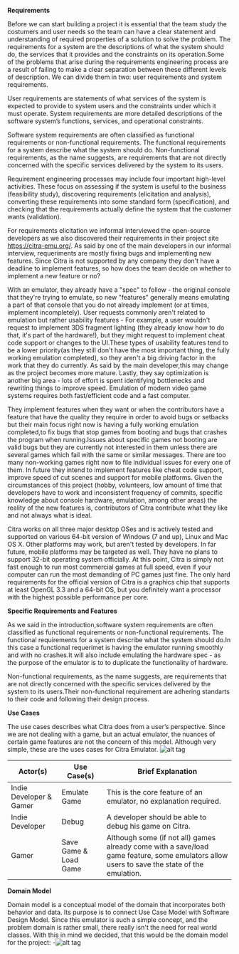 
**Requirements**

Before we can start building a project it is essential that the team study the costumers and user needs so the team can have a clear statement and understanding of required properties of a solution to solve the problem.
The requirements for a system are the descriptions of what the system should do, the services that it provides and the constraints on its operation.Some of the problems that arise during the requirements engineering process are a result of failing to make a clear separation between these different levels of description.
We can divide them in two: user requirements and system requirements.

User requirements are statements of what services of the system is expected to provide to system users and the constraints under which it must operate.
System requirements are more detailed descriptions of the software system’s functions, services, and operational constraints.

Software system requirements are often classified as functional requirements or non-functional requirements.
The functional requirements for a system describe what the system should do. 
Non-functional requirements, as the name suggests, are requirements that are not directly concerned with the specific services delivered by the system to its users.

Requirement engineering processes may include four important high-level activities. These focus on assessing if the system is useful to the business (feasibility study), discovering requirements (elicitation and analysis), converting these requirements into some standard form (specification), and checking that the requirements actually define the system that the customer wants (validation).

For requirements elicitation we informal interviewed the open-source developers as we also discovered their requirements in their project site https://citra-emu.org/. 
As said by one of the main developers in our informal interview, requeriments are mostly fixing bugs and implementing new features.
Since Citra is not supported by any company they don't have a deadline to implement features, so how does the team decide on whether to implement a new feature or no? 

With an emulator, they already have a "spec" to follow - the original console that they're trying to emulate, so new "features" generally means emulating a part of that console that you do not already implement (or at times, implement incompletely). User requests commonly aren't related to emulation but rather usability features - For example, a user wouldn't request to implement 3DS fragment lighting (they already know how to do that, it's part of the hardware!), but they might request to implement cheat code support or changes to the UI.These types of usability features tend to be a lower priority(as they still don't have the most important thing, the fully working emulation completed), so they aren't a big driving factor in the work that they do currently. As said by the main developer,this may change as the project becomes more mature. 
Lastly, they say optimization is another big area - lots of effort is spent identifying bottlenecks and rewriting things to improve speed. Emulation of modern video game systems requires both fast/efficient code and a fast computer.

They implement features when they want or when the contributors have a feature that have the quality they require in order to avoid bugs or setbacks but their main focus right now is having a fully working emulation completed,to fix bugs that stop games from booting and bugs that crashes the program when running.Issues about specific games not booting are valid bugs but they are currently not interested in them unless there are several games which fail with the same or similar messages. There are too many non-working games right now to file individual issues for every one of them.
In future they intend to implement features like cheat code support, improve speed of cut scenes and support for mobile platforms.
Given the circumstances of this project (hobby, volunteers, low amount of time that developers have to work and inconsistent frequency of commits, specific knowledge about console hardware, emulation, among other areas) the reality of the new features is, contributors of Citra contribute what they like and not always what is ideal.

Citra works on all three major desktop OSes and is actively tested and supported on various 64-bit version of Windows (7 and up), Linux and Mac OS X. Other platforms may work, but aren't tested by developers. In far future, mobile platforms may be targeted as well. They have no plans to support 32-bit operating system officially.
At this point, Citra is simply not fast enough to run most commercial games at full speed, even if your computer can run the most demanding of PC games just fine.
The only hard requirements for the official version of Citra is a graphics chip that supports at least OpenGL 3.3 and a 64-bit OS, but you definitely want a processor with the highest possible performance per core.



**Specific Requirements and Features** 

As we said in the introduction,software system requirements are often classified as functional requirements or non-functional requirements.
The functional requirements for a system describe what the system should do.In this case a functional requerimet is having the emulator running smoothly and with no crashes.It will also include emulating the hardware spec - as the purpose of the emulator is to 
to duplicate the functionality of hardware.

Non-functional requirements, as the name suggests, are requirements that are not directly concerned with the specific services delivered by the system to its users.Their non-functional requirement are adhering standarts to their code and following their design process.



**Use Cases**

The use cases describes what Citra does from a user’s perspective. Since we are not dealing with a game, but an actual emulator, the nuances of certain game features are not the concern of this model. Although very simple, these are the uses cases for Citra Emulator.
![alt tag](http://i.imgur.com/deDgtE4.png)

| Actor(s) | Use Case(s) | Brief Explanation |
| --- | --- | --- | 
| Indie Developer & Gamer | Emulate Game | This is the core feature of an emulator, no explanation required. |
| Indie Developer | Debug | A developer should be able to debug his game on Citra. |
| Gamer | Save Game & Load Game | Although some (if not all) games already come with a save/load game feature, some emulators allow users to save the state of the emulation. |

**Domain Model**

Domain model is a conceptual model of the domain that incorporates both behavior and data. Its purpose is to connect Use Case Model with Software Design Model. Since this emulator is such a simple concept, and the problem domain is rather small, there really isn't the need for real world classes. With this in mind we decided, that this would be the domain model for the project:
 -![alt tag](http://icecream.me/uploads/d3285a245af38b0a7e8def42c7fe5cb0.png)

